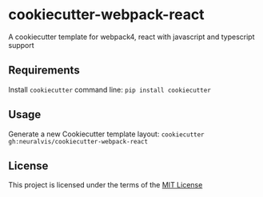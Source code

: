 cookiecutter-webpack-react
==========================

A cookiecutter template for webpack4, react with javascript and typescript support

Requirements
------------
Install `cookiecutter` command line: `pip install cookiecutter`    

Usage
-----
Generate a new Cookiecutter template layout: `cookiecutter gh:neuralvis/cookiecutter-webpack-react`    

License
-------
This project is licensed under the terms of the [MIT License](/LICENSE)

